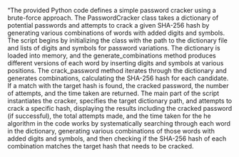 “The provided Python code defines a simple password cracker using a brute-force approach. The
PasswordCracker class takes a dictionary of potential passwords and attempts to crack a given SHA-256
hash by generating various combinations of words with added digits and symbols. The script begins by
initializing the class with the path to the dictionary file and lists of digits and symbols for password
variations. The dictionary is loaded into memory, and the generate_combinations method produces
different versions of each word by inserting digits and symbols at various positions. The
crack_password method iterates through the dictionary and generates combinations, calculating the
SHA-256 hash for each candidate. If a match with the target hash is found, the cracked password, the
number of attempts, and the time taken are returned. The main part of the script instantiates the
cracker, specifies the target dictionary path, and attempts to crack a specific hash, displaying the results
including the cracked password (if successful), the total attempts made, and the time taken for the 
he algorithm in the code works by systematically searching through each word in the dictionary,
generating various combinations of those words with added digits and symbols, and then checking if
the SHA-256 hash of each combination matches the target hash that needs to be cracked. 
